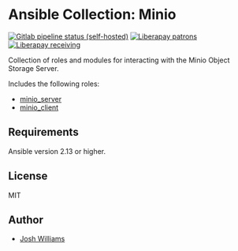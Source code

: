 # Ansible Collection: Minio
[![Gitlab pipeline status (self-hosted)](https://git.dubzland.net/dubzland/ansible-collection-minio/badges/main/pipeline.svg)](https://git.dubzland.net/dubzland/ansible-collection-minio/pipelines?scope=all&page=1&ref=main)
[![Liberapay patrons](https://img.shields.io/liberapay/patrons/jdubz)](https://liberapay.com/jdubz/donate)
[![Liberapay receiving](https://img.shields.io/liberapay/receives/jdubz)](https://liberapay.com/jdubz/donate)

Collection of roles and modules for interacting with the Minio Object Storage
Server.

Includes the following roles:
- [minio_server](https://git.dubzland.net/dubzland/ansible-collection-minio/main/roles/minio_server)
- [minio_client](https://git.dubzland.net/dubzland/ansible-collection-minio/main/roles/minio_client)

## Requirements

Ansible version 2.13 or higher.

## License

MIT

## Author

* [Josh Williams](https://codingprime.com)
